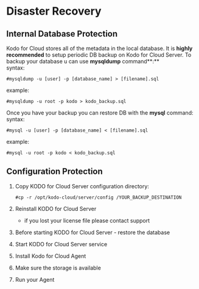 # Disaster Recovery

## Internal Database Protection <a id="internal-database-protection"></a>

Kodo for Cloud stores all of the metadata in the local database. It is **highly recommended** to setup periodic DB backup on Kodo for Cloud Server. To backup your database u can use **mysqldump** command**:**  
syntax:

```text
#mysqldump -u [user] -p [database_name] > [filename].sql
```

example:

```text
#mysqldump -u root -p kodo > kodo_backup.sql
```

Once you have your backup you can restore DB with the **mysql** command:  
syntax:

```text
#mysql -u [user] -p [database_name] < [filename].sql
```

example:

```text
#mysql -u root -p kodo < kodo_backup.sql
```

## Configuration Protection

1. Copy KODO for Cloud Server configuration directory:

   ```text
   #cp -r /opt/kodo-cloud/server/config /YOUR_BACKUP_DESTINATION
   ```

2. Reinstall KODO for Cloud Server
   * if you lost your license file please contact support
3. Before starting KODO for Cloud Server - restore the database
4. Start KODO for Cloud Server service
5. Install Kodo for Cloud Agent
6. Make sure the storage is available 
7. Run your Agent

